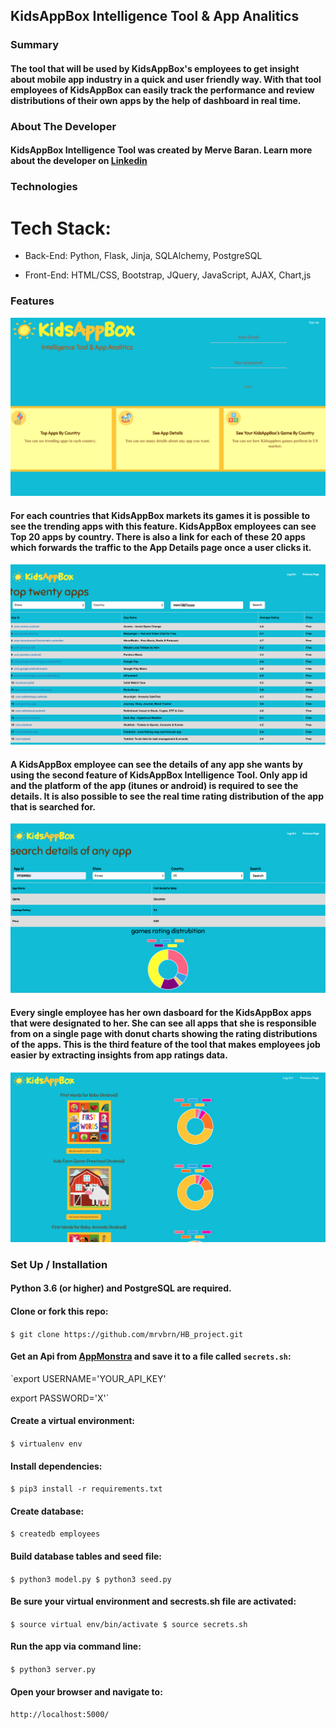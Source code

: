 
## KidsAppBox Intelligence Tool & App Analitics


### Summary

#### The tool that will be used by KidsAppBox's employees to get insight about mobile app industry in a quick and user friendly way. With that tool employees of KidsAppBox can easily track the performance and review distributions of their own apps by the help of dashboard in real time.


### About The Developer


#### KidsAppBox Intelligence Tool was created by Merve Baran. Learn more about the developer on [Linkedin](https://www.linkedin.com/in/merve-baran-355613161/)

### Technologies

# Tech Stack:

* Back-End: Python, Flask, Jinja, SQLAlchemy, PostgreSQL
+ Front-End: HTML/CSS, Bootstrap, JQuery, JavaScript, AJAX, Chart,js

### Features

![Screen%20Shot%202019-04-15%20at%209.52.59%20PM.png](static/img/homepage.png)

#### For each countries that KidsAppBox markets its games it is possible to see the trending apps with this feature. KidsAppBox employees can see Top 20 apps by country. There is also a link for each of these 20 apps which forwards the traffic to the App Details page once a user clicks it.

![ScreenShot](/static/img/top_twenty.png)

#### A KidsAppBox employee can see the details of any app she wants by using the second feature of KidsAppBox Intelligence Tool. Only app id and the platform of the app (itunes or android) is required to see the details. It is also possible to see the real time rating distribution of the app that is searched for.

![details_app.png](/static/img/details_app.png)

#### Every single employee has her own dasboard for the KidsAppBox apps that were designated to her. She can see all apps that she is responsible from on a single page with donut charts showing the rating distributions of the apps. This is the third feature of the tool that makes employees job easier by extracting insights from app ratings data.

![kidsappbox.png](/static/img/kidsappbox.png)

### Set Up / Installation

#### Python 3.6 (or higher) and PostgreSQL are required.

#### Clone or fork this repo:

`$ git clone https://github.com/mrvbrn/HB_project.git`

#### Get an Api from [AppMonstra](https://appmonsta.com/dashboard/api-documentation/?python#introduction) and save it to a file called `secrets.sh`:

`export USERNAME='YOUR_API_KEY'

 export PASSWORD='X'` 

#### Create a virtual environment:

`$ virtualenv env`

#### Install dependencies:

`$ pip3 install -r requirements.txt`

#### Create database:


`$ createdb employees`

#### Build database tables and seed file:

`$ python3 model.py
 $ python3 seed.py `

#### Be sure your virtual environment and secrests.sh file are activated:

`$ source virtual env/bin/activate
 $ source secrets.sh`

#### Run the app via command line:

`$ python3 server.py`

#### Open your browser and navigate to:

`http://localhost:5000/`
